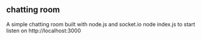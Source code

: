 ## chatting room
A simple chatting room built with node.js and socket.io
node index.js to start
listen on http://localhost:3000